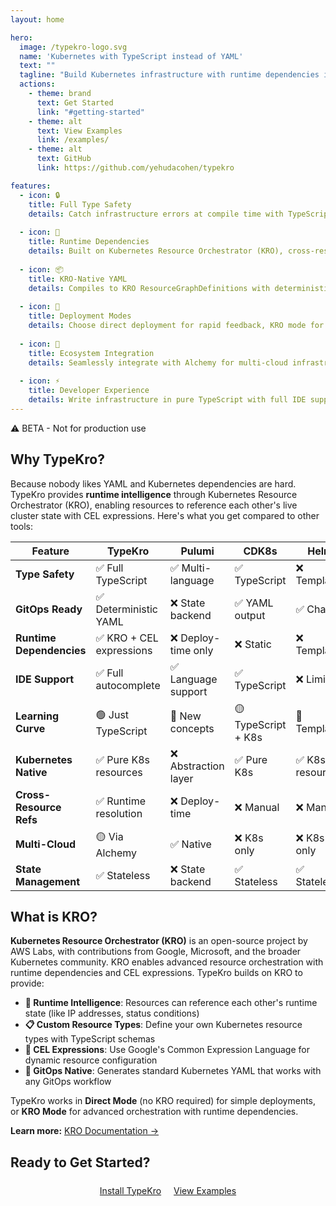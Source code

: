 ```yaml
---
layout: home

hero:
  image: /typekro-logo.svg
  name: 'Kubernetes with TypeScript instead of YAML'
  text: ""
  tagline: "Build Kubernetes infrastructure with runtime dependencies in clean TypeScript that compiles to Kubernetes Resource Orchestrator (KRO) YAML."
  actions:
    - theme: brand
      text: Get Started
      link: "#getting-started"
    - theme: alt
      text: View Examples
      link: /examples/
    - theme: alt
      text: GitHub
      link: https://github.com/yehudacohen/typekro

features:
  - icon: 🔒
    title: Full Type Safety
    details: Catch infrastructure errors at compile time with TypeScript's powerful type system. Get IDE autocomplete for all Kubernetes resources.
  
  - icon: 🔄
    title: Runtime Dependencies
    details: Built on Kubernetes Resource Orchestrator (KRO), cross-resource references and CEL expressions evaluate at runtime, enabling dynamic infrastructure that adapts to cluster state.
  
  - icon: 📦
    title: KRO-Native YAML
    details: Compiles to KRO ResourceGraphDefinitions with deterministic YAML output. No external state backends or custom orchestration layers needed.
  
  - icon: 🚀
    title: Deployment Modes
    details: Choose direct deployment for rapid feedback, KRO mode for advanced orchestration, or YAML generation for GitOps workflows.
  
  - icon: 🔗
    title: Ecosystem Integration
    details: Seamlessly integrate with Alchemy for multi-cloud infrastructure (AWS, GCP, Azure) and GitOps workflows (ArgoCD, Flux). Unified TypeScript experience across your entire stack.
  
  - icon: ⚡
    title: Developer Experience
    details: Write infrastructure in pure TypeScript with full IDE support. Refactor safely with compile-time validation and modern tooling.
---
```


<div class="beta-badge">⚠️ BETA - Not for production use</div>

<div id="getting-started">
<TutorialCarousel />
</div>





<div class="home-section">

## Why TypeKro?

Because nobody likes YAML and Kubernetes dependencies are hard. TypeKro provides **runtime intelligence** through Kubernetes Resource Orchestrator (KRO), enabling resources to reference each other's live cluster state with CEL expressions. Here's what you get compared to other tools:

| Feature | TypeKro | Pulumi | CDK8s | Helm | Kustomize | Crossplane |
|---------|---------|---------|--------|------|-----------|------------|
| **Type Safety** | ✅ Full TypeScript | ✅ Multi-language | ✅ TypeScript | ❌ Templates | ❌ YAML | ❌ YAML |
| **GitOps Ready** | ✅ Deterministic YAML | ❌ State backend | ✅ YAML output | ✅ Charts | ✅ YAML | ✅ YAML |
| **Runtime Dependencies** | ✅ KRO + CEL expressions | ❌ Deploy-time only | ❌ Static | ❌ Templates | ❌ Static | ✅ Compositions |
| **IDE Support** | ✅ Full autocomplete | ✅ Language support | ✅ TypeScript | ❌ Limited | ❌ Limited | ❌ Limited |
| **Learning Curve** | 🟢 Just TypeScript | 🔴 New concepts | 🟡 TypeScript + K8s | 🔴 Templates | 🔴 YAML hell | 🔴 Complex |
| **Kubernetes Native** | ✅ Pure K8s resources | ❌ Abstraction layer | ✅ Pure K8s | ✅ K8s resources | ✅ K8s resources | ✅ K8s + CRDs |
| **Cross-Resource Refs** | ✅ Runtime resolution | ❌ Deploy-time | ❌ Manual | ❌ Manual | ❌ Manual | ✅ Built-in |
| **Multi-Cloud** | 🟡 Via Alchemy | ✅ Native | ❌ K8s only | ❌ K8s only | ❌ K8s only | ✅ Native |
| **State Management** | ✅ Stateless | ❌ State backend | ✅ Stateless | ✅ Stateless | ✅ Stateless | ✅ Controller |

</div>

<div class="home-section">

## What is KRO?

**Kubernetes Resource Orchestrator (KRO)** is an open-source project by AWS Labs, with contributions from Google, Microsoft, and the broader Kubernetes community. KRO enables advanced resource orchestration with runtime dependencies and CEL expressions. TypeKro builds on KRO to provide:

- **🔄 Runtime Intelligence**: Resources can reference each other's runtime state (like IP addresses, status conditions)
- **📋 Custom Resource Types**: Define your own Kubernetes resource types with TypeScript schemas
- **🎯 CEL Expressions**: Use Google's Common Expression Language for dynamic resource configuration
- **🔧 GitOps Native**: Generates standard Kubernetes YAML that works with any GitOps workflow

TypeKro works in **Direct Mode** (no KRO required) for simple deployments, or **KRO Mode** for advanced orchestration with runtime dependencies.

**Learn more:** [KRO Documentation →](https://kro.run/)

</div>



<div class="home-section">

## Ready to Get Started?

<div style="text-align: center; margin: 24px 0;">
  <a href="/guide/getting-started" class="vp-button vp-button-brand vp-button-medium">Install TypeKro</a>
  <a href="/examples/" class="vp-button vp-button-alt vp-button-medium" style="margin-left: 16px;">View Examples</a>
</div>

</div>
